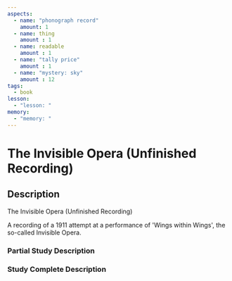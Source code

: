 ```yaml
---
aspects: 
  - name: "phonograph record"
    amount: 1
  - name: thing
    amount : 1
  - name: readable
    amount : 1
  - name: "tally price"
    amount : 1
  - name: "mystery: sky"
    amount : 12
tags:
  - book
lesson:
  - "lesson: "
memory:
  - "memory: "
---
```


# The Invisible Opera (Unfinished Recording)

## Description
The Invisible Opera (Unfinished Recording)

A recording of a 1911 attempt at a performance of 'Wings within Wings', the so-called Invisible Opera.
### Partial Study Description

### Study Complete Description
